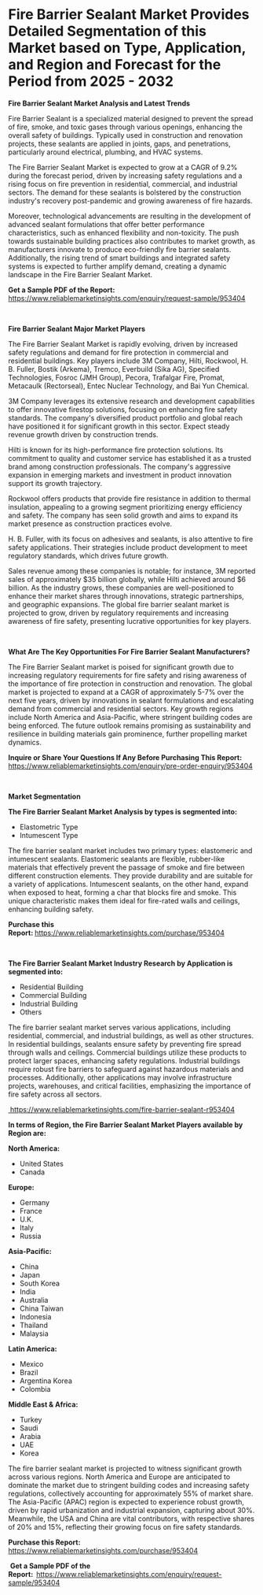 <p><h1>Fire Barrier Sealant Market Provides Detailed Segmentation of this Market based on Type, Application, and Region and Forecast for the Period from 2025 - 2032</h1></p><p><strong>Fire Barrier Sealant Market Analysis and Latest Trends</strong></p>
<p><p>Fire Barrier Sealant is a specialized material designed to prevent the spread of fire, smoke, and toxic gases through various openings, enhancing the overall safety of buildings. Typically used in construction and renovation projects, these sealants are applied in joints, gaps, and penetrations, particularly around electrical, plumbing, and HVAC systems. </p><p>The Fire Barrier Sealant Market is expected to grow at a CAGR of 9.2% during the forecast period, driven by increasing safety regulations and a rising focus on fire prevention in residential, commercial, and industrial sectors. The demand for these sealants is bolstered by the construction industry's recovery post-pandemic and growing awareness of fire hazards. </p><p>Moreover, technological advancements are resulting in the development of advanced sealant formulations that offer better performance characteristics, such as enhanced flexibility and non-toxicity. The push towards sustainable building practices also contributes to market growth, as manufacturers innovate to produce eco-friendly fire barrier sealants. Additionally, the rising trend of smart buildings and integrated safety systems is expected to further amplify demand, creating a dynamic landscape in the Fire Barrier Sealant Market.</p></p>
<p><strong>Get a Sample PDF of the Report:&nbsp;</strong> <a href="https://www.reliablemarketinsights.com/enquiry/request-sample/953404?utm_campaign=3699&utm_medium=2&utm_source=Github&utm_content=ia&utm_term=18042025&utm_id=fire-barrier-sealant">https://www.reliablemarketinsights.com/enquiry/request-sample/953404</a></p>
<p>&nbsp;</p>
<p><strong>Fire Barrier Sealant Major Market Players</strong></p>
<p><p>The Fire Barrier Sealant Market is rapidly evolving, driven by increased safety regulations and demand for fire protection in commercial and residential buildings. Key players include 3M Company, Hilti, Rockwool, H. B. Fuller, Bostik (Arkema), Tremco, Everbuild (Sika AG), Specified Technologies, Fosroc (JMH Group), Pecora, Trafalgar Fire, Promat, Metacaulk (Rectorseal), Entec Nuclear Technology, and Bai Yun Chemical.</p><p>3M Company leverages its extensive research and development capabilities to offer innovative firestop solutions, focusing on enhancing fire safety standards. The company's diversified product portfolio and global reach have positioned it for significant growth in this sector. Expect steady revenue growth driven by construction trends.</p><p>Hilti is known for its high-performance fire protection solutions. Its commitment to quality and customer service has established it as a trusted brand among construction professionals. The company's aggressive expansion in emerging markets and investment in product innovation support its growth trajectory.</p><p>Rockwool offers products that provide fire resistance in addition to thermal insulation, appealing to a growing segment prioritizing energy efficiency and safety. The company has seen solid growth and aims to expand its market presence as construction practices evolve.</p><p>H. B. Fuller, with its focus on adhesives and sealants, is also attentive to fire safety applications. Their strategies include product development to meet regulatory standards, which drives future growth.</p><p>Sales revenue among these companies is notable; for instance, 3M reported sales of approximately $35 billion globally, while Hilti achieved around $6 billion. As the industry grows, these companies are well-positioned to enhance their market shares through innovations, strategic partnerships, and geographic expansions. The global fire barrier sealant market is projected to grow, driven by regulatory requirements and increasing awareness of fire safety, presenting lucrative opportunities for key players.</p></p>
<p>&nbsp;</p>
<p><strong>What Are The Key Opportunities For Fire Barrier Sealant Manufacturers?</strong></p>
<p><p>The Fire Barrier Sealant market is poised for significant growth due to increasing regulatory requirements for fire safety and rising awareness of the importance of fire protection in construction and renovation. The global market is projected to expand at a CAGR of approximately 5-7% over the next five years, driven by innovations in sealant formulations and escalating demand from commercial and residential sectors. Key growth regions include North America and Asia-Pacific, where stringent building codes are being enforced. The future outlook remains promising as sustainability and resilience in building materials gain prominence, further propelling market dynamics.</p></p>
<p><strong>Inquire or Share Your Questions If Any Before Purchasing This Report:</strong> <a href="https://www.reliablemarketinsights.com/enquiry/pre-order-enquiry/953404?utm_campaign=3699&utm_medium=2&utm_source=Github&utm_content=ia&utm_term=18042025&utm_id=fire-barrier-sealant">https://www.reliablemarketinsights.com/enquiry/pre-order-enquiry/953404</a></p>
<p>&nbsp;</p>
<p><strong>Market Segmentation</strong></p>
<p><strong>The Fire Barrier Sealant Market Analysis by types is segmented into:</strong></p>
<p><ul><li>Elastometric Type</li><li>Intumescent Type</li></ul></p>
<p><p>The fire barrier sealant market includes two primary types: elastomeric and intumescent sealants. Elastomeric sealants are flexible, rubber-like materials that effectively prevent the passage of smoke and fire between different construction elements. They provide durability and are suitable for a variety of applications. Intumescent sealants, on the other hand, expand when exposed to heat, forming a char that blocks fire and smoke. This unique characteristic makes them ideal for fire-rated walls and ceilings, enhancing building safety.</p></p>
<p><strong>Purchase this Report:&nbsp;</strong><a href="https://www.reliablemarketinsights.com/purchase/953404?utm_campaign=3699&utm_medium=2&utm_source=Github&utm_content=ia&utm_term=18042025&utm_id=fire-barrier-sealant">https://www.reliablemarketinsights.com/purchase/953404</a></p>
<p>&nbsp;</p>
<p><strong>The Fire Barrier Sealant Market Industry Research by Application is segmented into:</strong></p>
<p><ul><li>Residential Building</li><li>Commercial Building</li><li>Industrial Building</li><li>Others</li></ul></p>
<p><p>The fire barrier sealant market serves various applications, including residential, commercial, and industrial buildings, as well as other structures. In residential buildings, sealants ensure safety by preventing fire spread through walls and ceilings. Commercial buildings utilize these products to protect larger spaces, enhancing safety regulations. Industrial buildings require robust fire barriers to safeguard against hazardous materials and processes. Additionally, other applications may involve infrastructure projects, warehouses, and critical facilities, emphasizing the importance of fire safety across all sectors.</p></p>
<p><a href="https://www.reliablemarketinsights.com/fire-barrier-sealant-r953404?utm_campaign=3699&utm_medium=2&utm_source=Github&utm_content=ia&utm_term=18042025&utm_id=fire-barrier-sealant">&nbsp;https://www.reliablemarketinsights.com/fire-barrier-sealant-r953404</a></p>
<p><strong>In terms of Region, the Fire Barrier Sealant Market Players available by Region are:</strong></p>
<p>
    <p> <strong> North America: </strong>
        <ul>
            <li>United States</li>
            <li>Canada</li>
        </ul>
        </p> 
    <p> <strong> Europe: </strong>
        <ul>
            <li>Germany</li>
            <li>France</li>
            <li>U.K.</li>
            <li>Italy</li>
            <li>Russia</li>
        </ul>
        </p> 
    <p> <strong> Asia-Pacific: </strong>
        <ul>
            <li>China</li>
            <li>Japan</li>
            <li>South Korea</li>
            <li>India</li>
            <li>Australia</li>
            <li>China Taiwan</li>
            <li>Indonesia</li>
            <li>Thailand</li>
            <li>Malaysia</li>
        </ul>
        </p> 
    <p> <strong> Latin America: </strong>
        <ul>
            <li>Mexico</li>
            <li>Brazil</li>
            <li>Argentina Korea</li>
            <li>Colombia</li>
        </ul>
        </p> 
    <p> <strong> Middle East & Africa: </strong>
        <ul>
            <li>Turkey</li>
            <li>Saudi</li>
            <li>Arabia</li>
            <li>UAE</li>
            <li>Korea</li>
        </ul>
    </p>
    </p>
<p><p>The fire barrier sealant market is projected to witness significant growth across various regions. North America and Europe are anticipated to dominate the market due to stringent building codes and increasing safety regulations, collectively accounting for approximately 55% of market share. The Asia-Pacific (APAC) region is expected to experience robust growth, driven by rapid urbanization and industrial expansion, capturing about 30%. Meanwhile, the USA and China are vital contributors, with respective shares of 20% and 15%, reflecting their growing focus on fire safety standards.</p></p>
<p><strong>Purchase this Report: </strong><a href="https://www.reliablemarketinsights.com/purchase/953404?utm_campaign=3699&utm_medium=2&utm_source=Github&utm_content=ia&utm_term=18042025&utm_id=fire-barrier-sealant">https://www.reliablemarketinsights.com/purchase/953404</a></p>
<p>&nbsp;<strong>Get a Sample PDF of the Report:&nbsp;&nbsp;</strong><a href="https://www.reliablemarketinsights.com/enquiry/request-sample/953404?utm_campaign=3699&utm_medium=2&utm_source=Github&utm_content=ia&utm_term=18042025&utm_id=fire-barrier-sealant">https://www.reliablemarketinsights.com/enquiry/request-sample/953404</a></p>
<p><strong></strong></p>
<p><p></p><p></p><p></p></p>